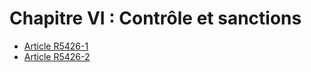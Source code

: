 # Chapitre VI : Contrôle et sanctions

* [Article R5426-1](./LEGIARTI000018524738.md)
* [Article R5426-2](./LEGIARTI000028976096.md)
